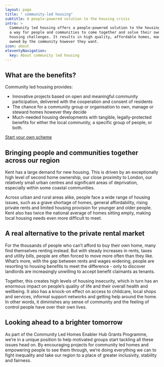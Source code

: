 ```yaml
---
layout: page
title: " community-led housing"
subtitle: A people-powered solution to the housing crisis
intro: >
  Community led housing offers a people-powered solution to the housing crisis,
  a way for people and communities to come together and solve their own unique
  housing challenges. It results in high quality, affordable homes, managed or
  owned by the community however they want.
icon: about
eleventyNavigation:
  key: About community led housing
---
```

## What are the benefits?

Community led housing provides:

- Innovative projects based on open and meaningful community participation, delivered with the cooperation and consent of residents
- The chance for a community group or organisation to own, manage or steward homes however they decide
- Much-needed housing developments with tangible, legally-protected benefits for either the local community, a specific group of people, or both.

[Start your own scheme](/start-your-own-scheme/)

## Bringing people and communities together across our region

Kent has a large demand for new housing. This is driven by an exceptionally high level of second home ownership, our close proximity to London, our relatively small urban centres and significant areas of deprivation, especially within some coastal communities.

Across urban and rural areas alike, people face a wide range of housing issues, such as a grave shortage of homes, general affordability, rising private rents and limited housing provision for younger and older people. Kent also has twice the national average of homes sitting empty, making local housing needs even more difficult to meet.


## A real alternative to the private rental market

For the thousands of people who can’t afford to buy their own home, many find themselves renting instead. But with steady increases in rents, taxes and utility bills, people are often forced to move more often than they like. What’s more, with the gap between rents and wages widening, people are resorting to housing benefits to meet the difference - only to discover landlords are increasingly unwilling to accept benefit claimants as tenants.

Together, this creates high levels of housing insecurity, which in turn has an enormous impact on people’s quality of life and their overall health and wellbeing. It also has a knock-on effect on access to childcare, local shops and services, informal support networks and getting help around the home. In other words, it diminishes any sense of community and the feeling of control people have over their own lives.

## Looking ahead to a brighter tomorrow

As part of the Community Led Homes Enabler Hub Grants Programme, we’re in a unique position to help motivated groups start tackling all these issues head on. By encouraging projects for community led homes and empowering people to see them through, we’re doing everything we can to fight inequality and take our region to a place of greater inclusivity, stability and fairness.